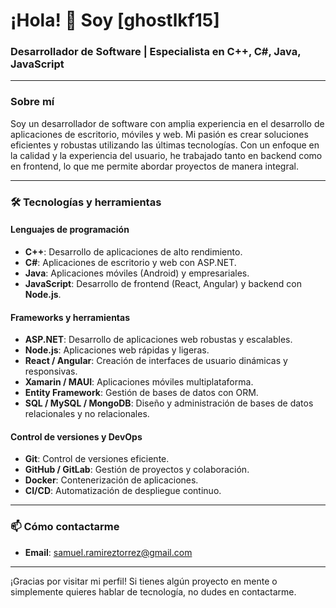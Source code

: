 # ¡Hola! 👋 Soy [ghostlkf15]

### Desarrollador de Software | Especialista en C++, C#, Java, JavaScript

---

### Sobre mí
Soy un desarrollador de software con amplia experiencia en el desarrollo de aplicaciones de escritorio, móviles y web. 
Mi pasión es crear soluciones eficientes y robustas utilizando las últimas tecnologías. Con un enfoque en la calidad y 
la experiencia del usuario, he trabajado tanto en backend como en frontend, lo que me permite abordar proyectos de manera integral.

---

### 🛠️ Tecnologías y herramientas

#### Lenguajes de programación
- **C++**: Desarrollo de aplicaciones de alto rendimiento.
- **C#**: Aplicaciones de escritorio y web con ASP.NET.
- **Java**: Aplicaciones móviles (Android) y empresariales.
- **JavaScript**: Desarrollo de frontend (React, Angular) y backend con **Node.js**.

#### Frameworks y herramientas
- **ASP.NET**: Desarrollo de aplicaciones web robustas y escalables.
- **Node.js**: Aplicaciones web rápidas y ligeras.
- **React / Angular**: Creación de interfaces de usuario dinámicas y responsivas.
- **Xamarin / MAUI**: Aplicaciones móviles multiplataforma.
- **Entity Framework**: Gestión de bases de datos con ORM.
- **SQL / MySQL / MongoDB**: Diseño y administración de bases de datos relacionales y no relacionales.

#### Control de versiones y DevOps
- **Git**: Control de versiones eficiente.
- **GitHub / GitLab**: Gestión de proyectos y colaboración.
- **Docker**: Contenerización de aplicaciones.
- **CI/CD**: Automatización de despliegue continuo.

---

### 📫 Cómo contactarme
- **Email**: [samuel.ramireztorrez@gmail.com](mailto:samuel.ramireztorrez@gmail.com)

---

¡Gracias por visitar mi perfil! Si tienes algún proyecto en mente o simplemente quieres hablar de tecnología, no dudes en contactarme.
